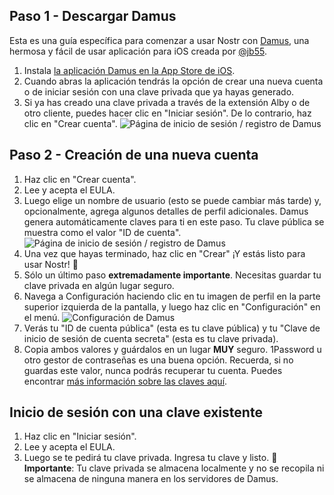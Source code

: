 ## Paso 1 - Descargar Damus

Esta es una guía específica para comenzar a usar Nostr con [Damus](https://damus.io/), una hermosa y fácil de usar aplicación para iOS creada por [@jb55](https://snort.social/p/npub1xtscya34g58tk0z605fvr788k263gsu6cy9x0mhnm87echrgufzsevkk5s).

1. Instala [la aplicación Damus en la App Store de iOS](https://apps.apple.com/app/damus/id1628663131).
2. Cuando abras la aplicación tendrás la opción de crear una nueva cuenta o de iniciar sesión con una clave privada que ya hayas generado.
3. Si ya has creado una clave privada a través de la extensión Alby o de otro cliente, puedes hacer clic en "Iniciar sesión". De lo contrario, haz clic en "Crear cuenta".
   ![Página de inicio de sesión / registro de Damus](/images/damus-login.webp)

## Paso 2 - Creación de una nueva cuenta

1. Haz clic en "Crear cuenta".
2. Lee y acepta el EULA.
3. Luego elige un nombre de usuario (esto se puede cambiar más tarde) y, opcionalmente, agrega algunos detalles de perfil adicionales. Damus genera automáticamente claves para ti en este paso. Tu clave pública se muestra como el valor "ID de cuenta". ![Página de inicio de sesión / registro de Damus](/images/damus-signup.webp)
4. Una vez que hayas terminado, haz clic en "Crear" ¡Y estás listo para usar Nostr! 🤙
5. Sólo un último paso **extremadamente importante**. Necesitas guardar tu clave privada en algún lugar seguro.
6. Navega a Configuración haciendo clic en tu imagen de perfil en la parte superior izquierda de la pantalla, y luego haz clic en "Configuración" en el menú. ![Configuración de Damus](/images/damus-settings.webp)
7. Verás tu "ID de cuenta pública" (esta es tu clave pública) y tu "Clave de inicio de sesión de cuenta secreta" (esta es tu clave privada).
8. Copia ambos valores y guárdalos en un lugar **MUY** seguro. 1Password u otro gestor de contraseñas es una buena opción. Recuerda, si no guardas este valor, nunca podrás recuperar tu cuenta. Puedes encontrar [más información sobre las claves aquí](/en/get-started#understanding-keys).

## Inicio de sesión con una clave existente

1. Haz clic en "Iniciar sesión".
2. Lee y acepta el EULA.
3. Luego se te pedirá tu clave privada. Ingresa tu clave y listo. 🤙 **Importante**: Tu clave privada se almacena localmente y no se recopila ni se almacena de ninguna manera en los servidores de Damus.
